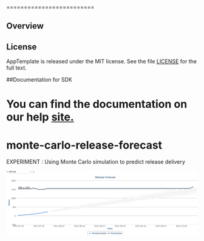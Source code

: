 =========================

## Overview

## License

AppTemplate is released under the MIT license.  See the file [LICENSE](./LICENSE) for the full text.

##Documentation for SDK

You can find the documentation on our help [site.](https://help.rallydev.com/apps/2.0/doc/)
=======
# monte-carlo-release-forecast
EXPERIMENT : Using Monte Carlo simulation to predict release delivery

![screenshot](https://github.com/wrackzone/monte-carlo-release-forecast/blob/master/screenshot.png?raw=true)